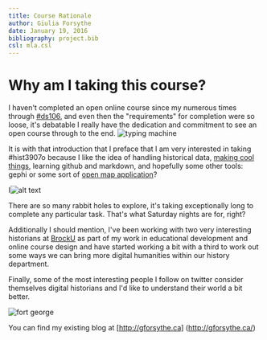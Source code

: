 ```yaml
---
title: Course Rationale
author: Giulia Forsythe
date: January 19, 2016
bibliography: project.bib
csl: mla.csl
---
```



# Why am I taking this course?
I haven't completed an open online course since my numerous times through [#ds106](http://ds106.us/ "the MOOC mothership"), and even then the "requirements" for completion were so loose, it's debatable I really have the dedication and commitment to see an open course through to the end.
![typing machine](http://gforsythe.ca/wp-content/uploads/2011/09/TypingGhostInTheShell3.gif "me typing in Dillinger")

It is with that introduction that I preface that I am very interested in taking #hist3907o because I like the idea of handling historical data, [making cool things](https://knightlab.northwestern.edu/ "Northwestern makes cool things"), learning github and markdown, and hopefully some other tools: gephi or some sort of [open map application](http://www.openhistoricalmap.org/)?

I![alt text](http://gforsythe.ca/wp-content/uploads/2012/12/Screen-Shot-2012-12-19-at-12.08.19-PM.png "open, I think")

There are so many rabbit holes to explore, it's taking exceptionally long to complete any particular task. That's what Saturday nights are for, right?

Additionally I should mention, I've been working with two very interesting historians at [BrockU](http://brocku.ca) as part of my work in educational development and online course design and have started working a bit with a third to work out some ways we can bring more digital humanities within our history department.

Finally, some of the most interesting people I follow on twitter consider themselves digital historians and I'd like to understand their world a bit better.

![fort george](https://c2.staticflickr.com/6/5709/23606838326_e2d82ab9e5_o.jpg "Fort George, Niagara-on-the-Lake")

You can find my existing blog at [http://gforsythe.ca] (http://gforsythe.ca/)